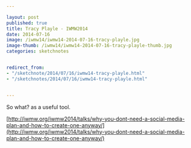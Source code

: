 ```yaml
---

layout: post
published: true
title: Tracy Playle - IWMW2014
date: 2014-07-16
image: /iwmw14/iwmw14-2014-07-16-tracy-playle.jpg
image-thumb: /iwmw14/iwmw14-2014-07-16-tracy-playle-thumb.jpg
categories: sketchnotes


redirect_from:
- "/sketchnote/2014/07/16/iwmw14-tracy-playle.html"
- "/sketchnotes/2014/07/16/iwmw14-tracy-playle.html"


---
```


So what? as a useful tool.

[http://iwmw.org/iwmw2014/talks/why-you-dont-need-a-social-media-plan-and-how-to-create-one-anyway/](http://iwmw.org/iwmw2014/talks/why-you-dont-need-a-social-media-plan-and-how-to-create-one-anyway/)

